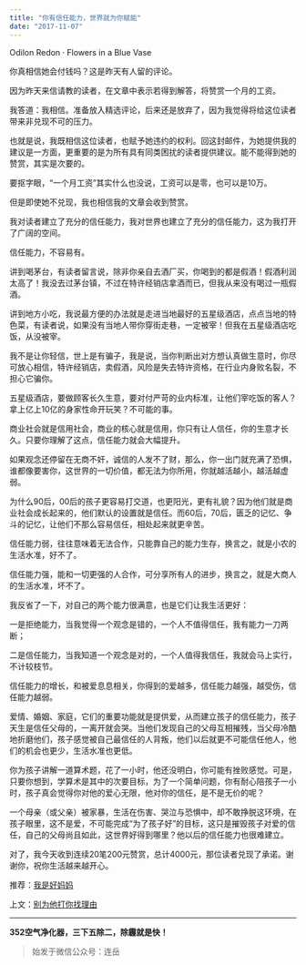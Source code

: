 ```yaml
---
title: "你有信任能力，世界就为你赋能"
date: "2017-11-07"
---
```


Odilon Redon · Flowers in a Blue Vase

你真相信她会付钱吗？这是昨天有人留的评论。

因为昨天来信请教的读者，在文章中表示若得到解答，将赞赏一个月的工资。

我答道：我相信。准备放入精选评论，后来还是放弃了，因为我觉得将给这位读者带来非兑现不可的压力。

也就是说，我既相信这位读者，也赋予她违约的权利。回这封邮件，为她提供我的建议是一方面，更重要的是为所有具有同类困扰的读者提供建议。能不能得到她的赞赏，其实是次要的。

要抠字眼，“一个月工资”其实什么也没说，工资可以是零，也可以是10万。

但是即使她不兑现，我也相信我的文章会收到赞赏。

我对读者建立了充分的信任能力，我对世界也建立了充分的信任能力，这为我打开了广阔的空间。

信任能力，不容易有。

讲到喝茅台，有读者留言说，除非你亲自去酒厂买，你喝到的都是假酒！假酒利润太高了！我没去过茅台镇，不过在特许经销店拿酒而已，但我从来没有喝过一瓶假酒。

讲到地方小吃，我说最方便的办法就是走进当地最好的五星级酒店，点点当地的特色菜，有读者说，如果没有当地人带你穿街走巷，一定被宰！但我在五星级酒店吃饭，从没被宰。

我不是让你轻信，世上是有骗子，我是说，当你判断出对方想认真做生意时，你尽可放心相信，特许经销店，卖假酒，风险是失去特许资格，在行业内身败名裂，不担心它骗你。

五星级酒店，要做顾客长久生意，要对付严苛的业内标准，让他们宰吃饭的客人？拿上亿上10亿的身家性命开玩笑？不可能的事。

商业社会就是信用社会，商业的核心就是信用，你只有让人信任，你的生意才长久。只要你理解了这点，信任能力就会大幅提升。

如果观念还停留在无商不奸，诚信的人发不了财，那么，你一出门就充满了恐惧，谁都像要害你，这世界的一切价值，都无法为你所用，你就越活越小，越活越虚弱。

为什么90后，00后的孩子更容易打交道，也更阳光，更有礼貌？因为他们就是商业社会成长起来的，他们默认的设置就是信任。而60后，70后，匮乏的记忆、争斗的记忆，让他们不那么容易信任，相处起来就更辛苦。

信任能力弱，往往意味着无法合作，只能靠自己的能力生存，换言之，就是小农的生活水准，好不了。

信任能力强，能和一切更强的人合作，可分享所有人的进步，换言之，就是大商人的生活水准，坏不了。

我反省了一下，对自己的两个能力很满意，也是它们让我生活更好：

一是拒绝能力，当我觉得一个观念是错的，一个人不值得信任，我有能力一刀两断；

二是信任能力，当我知道一个观念是对的，一个人值得我信任，我就会马上实行，不计较枝节。

信任能力的增长，和被爱息息相关，你得到的爱越多，信任能力越强，越受伤，信任能力越弱。  

爱情、婚姻、家庭，它们的重要功能就是提供爱，从而建立孩子的信任能力，孩子天生是信任父母的，一离开就会哭。当他们发现自己的父母互相摧残，当父母冷酷地折磨他们，孩子感觉被自己最信任的人背叛，他们以后就更不可能信任他人，他们的机会也更少，生活水准也更低。

你为孩子讲解一道算术题，花了一小时，他还没明白，你可能有挫败感觉。可是，只要你想到，学算术是其中的次要目标，为了一个简单问题，你有耐心陪孩子一小时，孩子真会觉得你对他的爱心无限，他对你的信任，是不是无价的呢？  

一个母亲（或父亲）被家暴，生活在伤害、哭泣与恐惧中，却不敢挣脱这环境，在孩子眼里，这不是爱，不可能完成“为了孩子好”的目标，这只是摧毁孩子对爱的信任，自己的父母尚且如此，这世界好得到哪里？他以后的信任能力也很难建立。

对了，我今天收到连续20笔200元赞赏，总计4000元，那位读者兑现了承诺。谢谢你，祝你生活越来越开心。

推荐：[我是好妈妈](http://mp.weixin.qq.com/s?__biz=MjM5NDU0Mjk2MQ==&mid=2651622346&idx=1&sn=aa7dba2ffe70e25d27f9b42d4bdd50a1&scene=21#wechat_redirect)

上文：[别为他打你找理由](http://mp.weixin.qq.com/s?__biz=MjM5NDU0Mjk2MQ==&mid=2651623764&idx=1&sn=c642b6f94e150b1fc6d933b7c18f8b76&chksm=bd7e154a8a099c5c7bee16ea5293356a72f071011f2085df8bd382dc3fce8a28588af2baa6d2&scene=21#wechat_redirect)

* * *

**352空气净化器，三下五除二，除霾就是快！**

> 始发于微信公众号：连岳
